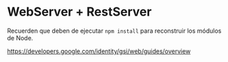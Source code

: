 # WebServer + RestServer

Recuerden que deben de ejecutar ```npm install``` para reconstruir los módulos de Node.

https://developers.google.com/identity/gsi/web/guides/overview